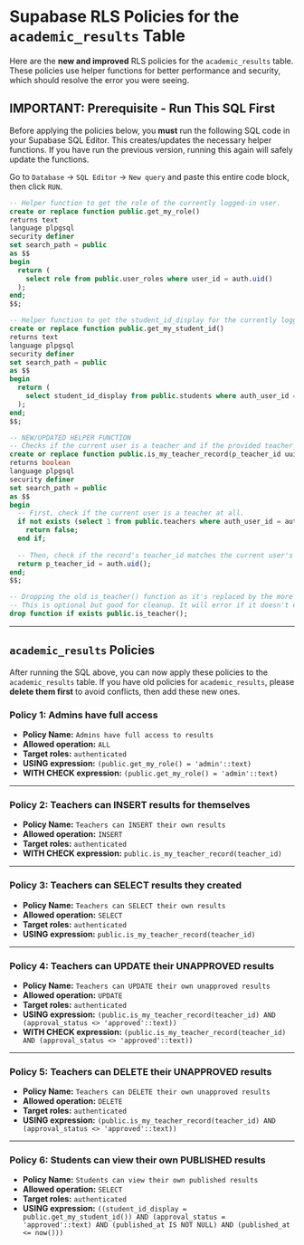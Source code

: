 # Supabase RLS Policies for the `academic_results` Table

Here are the **new and improved** RLS policies for the `academic_results` table. These policies use helper functions for better performance and security, which should resolve the error you were seeing.

## IMPORTANT: Prerequisite - Run This SQL First

Before applying the policies below, you **must** run the following SQL code in your Supabase SQL Editor. This creates/updates the necessary helper functions. If you have run the previous version, running this again will safely update the functions.

Go to `Database` -> `SQL Editor` -> `New query` and paste this entire code block, then click `RUN`.

```sql
-- Helper function to get the role of the currently logged-in user.
create or replace function public.get_my_role()
returns text
language plpgsql
security definer
set search_path = public
as $$
begin
  return (
    select role from public.user_roles where user_id = auth.uid()
  );
end;
$$;

-- Helper function to get the student_id_display for the currently logged-in student.
create or replace function public.get_my_student_id()
returns text
language plpgsql
security definer
set search_path = public
as $$
begin
  return (
    select student_id_display from public.students where auth_user_id = auth.uid()
  );
end;
$$;

-- NEW/UPDATED HELPER FUNCTION
-- Checks if the current user is a teacher and if the provided teacher_id matches their own auth.uid().
create or replace function public.is_my_teacher_record(p_teacher_id uuid)
returns boolean
language plpgsql
security definer
set search_path = public
as $$
begin
  -- First, check if the current user is a teacher at all.
  if not exists (select 1 from public.teachers where auth_user_id = auth.uid()) then
    return false;
  end if;
  
  -- Then, check if the record's teacher_id matches the current user's id.
  return p_teacher_id = auth.uid();
end;
$$;

-- Dropping the old is_teacher() function as it's replaced by the more specific is_my_teacher_record().
-- This is optional but good for cleanup. It will error if it doesn't exist, which is safe to ignore.
drop function if exists public.is_teacher();
```

---
## `academic_results` Policies

After running the SQL above, you can now apply these policies to the `academic_results` table. If you have old policies for `academic_results`, please **delete them first** to avoid conflicts, then add these new ones.

### Policy 1: Admins have full access
-   **Policy Name:** `Admins have full access to results`
-   **Allowed operation:** `ALL`
-   **Target roles:** `authenticated`
-   **USING expression:** `(public.get_my_role() = 'admin'::text)`
-   **WITH CHECK expression:** `(public.get_my_role() = 'admin'::text)`

---

### Policy 2: Teachers can INSERT results for themselves
-   **Policy Name:** `Teachers can INSERT their own results`
-   **Allowed operation:** `INSERT`
-   **Target roles:** `authenticated`
-   **WITH CHECK expression:** `public.is_my_teacher_record(teacher_id)`

---

### Policy 3: Teachers can SELECT results they created
-   **Policy Name:** `Teachers can SELECT their own results`
-   **Allowed operation:** `SELECT`
-   **Target roles:** `authenticated`
-   **USING expression:** `public.is_my_teacher_record(teacher_id)`

---

### Policy 4: Teachers can UPDATE their UNAPPROVED results
-   **Policy Name:** `Teachers can UPDATE their own unapproved results`
-   **Allowed operation:** `UPDATE`
-   **Target roles:** `authenticated`
-   **USING expression:** `(public.is_my_teacher_record(teacher_id) AND (approval_status <> 'approved'::text))`
-   **WITH CHECK expression:** `(public.is_my_teacher_record(teacher_id) AND (approval_status <> 'approved'::text))`

---

### Policy 5: Teachers can DELETE their UNAPPROVED results
-   **Policy Name:** `Teachers can DELETE their own unapproved results`
-   **Allowed operation:** `DELETE`
-   **Target roles:** `authenticated`
-   **USING expression:** `(public.is_my_teacher_record(teacher_id) AND (approval_status <> 'approved'::text))`

---

### Policy 6: Students can view their own PUBLISHED results
-   **Policy Name:** `Students can view their own published results`
-   **Allowed operation:** `SELECT`
-   **Target roles:** `authenticated`
-   **USING expression:** `((student_id_display = public.get_my_student_id()) AND (approval_status = 'approved'::text) AND (published_at IS NOT NULL) AND (published_at <= now()))`
